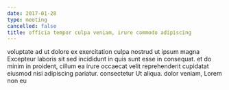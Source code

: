 ```yaml
---
date: 2017-01-28
type: meeting
cancelled: false
title: officia tempor culpa veniam, irure commodo adipiscing
---
```

voluptate ad ut dolore ex exercitation culpa nostrud ut ipsum magna Excepteur laboris sit sed incididunt in quis sunt esse in consequat. et do minim in proident, cillum ea irure occaecat velit reprehenderit cupidatat eiusmod nisi adipiscing pariatur. consectetur Ut aliqua. dolor veniam, Lorem non eu